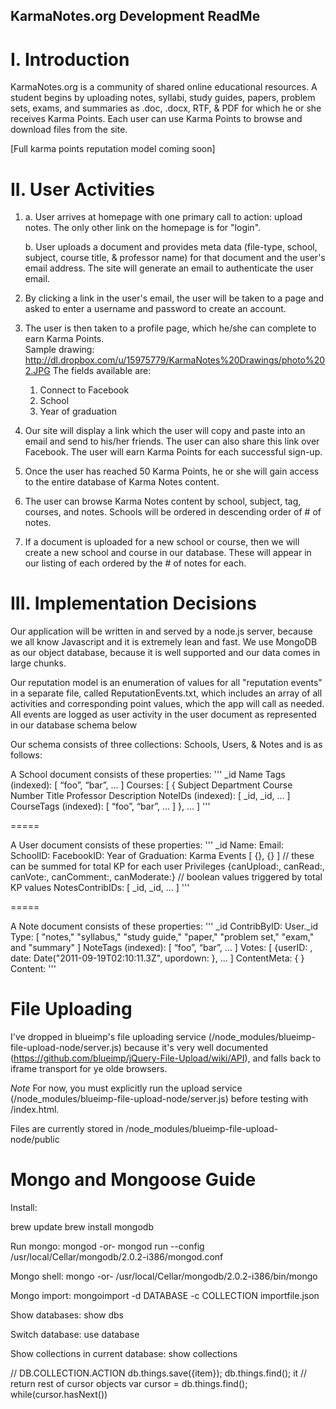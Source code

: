 KarmaNotes.org Development ReadMe
---------------------------------

I. Introduction
===============

KarmaNotes.org is a community of shared online educational resources.  A student begins by uploading notes, syllabi, study guides, papers, problem sets, exams, and summaries as .doc, .docx, RTF, & PDF for which he or she receives Karma Points.  Each user can use Karma Points to browse and download files from the site.  

  [Full karma points reputation model coming soon]

II. User Activities
===================

1.  a. User arrives at homepage with one primary call to action: upload notes.  The only other link on the homepage is for "login".

    b. User uploads a document and provides meta data (file-type, school, subject, course title, & professor name) for that document and the user's email address.  The site will generate an email to authenticate the user email.

2. By clicking a link in the user's email, the user will be taken to a page and asked to enter a username and password to create an account.

3. The user is then taken to a profile page, which he/she can complete to earn Karma Points.  
Sample drawing: http://dl.dropbox.com/u/15975779/KarmaNotes%20Drawings/photo%202.JPG
The fields available are:
	1. Connect to Facebook
	2. School
	3. Year of graduation

4. Our site will display a link which the user will copy and paste into an email and send to his/her friends.  The user can also share this link over Facebook.  The user will earn Karma Points for each successful sign-up.

5. Once the user has reached 50 Karma Points, he or she will gain access to the entire database of Karma Notes content.

6. The user can browse Karma Notes content by school, subject, tag, courses, and notes.  Schools will be ordered in descending order of # of notes.

7. If a document is uploaded for a new school or course, then we will create a new school and course in our database.  These will appear in our listing of each ordered by the # of notes for each.


III. Implementation Decisions
=============================

Our application will be written in and served by a node.js server, because we all know Javascript  and it is extremely lean and fast.  We use MongoDB as our object database, because it is well supported and our data comes in large chunks.

Our reputation model is an enumeration of values for all "reputation events" in a separate file, called ReputationEvents.txt, which includes an array of all activities and corresponding point values, which the app will call as needed.  All events are logged as user activity in the user document as represented in our database schema below

Our schema consists of three collections: Schools, Users, & Notes and is as follows:

 A School document consists of these properties:
'''
    _id
    Name
    Tags (indexed): [ “foo”, “bar”, … ]
    Courses: [ {
      Subject
      Department
      Course Number
      Title
      Professor
      Description
      NoteIDs (indexed): [ _id, _id, … ]
      CourseTags (indexed): [ “foo”, “bar”, … ]
    }, … ]
'''

=====

  A User document consists of these properties:
 '''
    _id
    Name:
    Email:
    SchoolID: 
    FacebookID:
    Year of Graduation:
    Karma Events [ {}, {} ]  	//   these can be summed for total KP for each user
    Privileges {canUpload:, canRead:, canVote:, canComment:, canModerate:}   //  boolean values triggered by total KP values
    NotesContribIDs:  [ _id, _id, … ]
'''

=====

  A Note document consists of these properties:
 '''
    _id
    ContribByID: User._id
    Type: [ "notes," "syllabus," "study guide," "paper," "problem set," "exam," and "summary" ]
    NoteTags (indexed): [ “foo”, “bar”, … ]
    Votes: [ {userID: , date: Date("2011-09-19T02:10:11.3Z", upordown: }, … ]
    ContentMeta: { <from Word metadata> }
    Content: 
'''



File Uploading
==============

I've dropped in blueimp's file uploading service (/node_modules/blueimp-file-upload-node/server.js) because it's very well documented (https://github.com/blueimp/jQuery-File-Upload/wiki/API), and falls back to iframe transport for ye olde browsers. 

*Note* For now, you must explicitly run the upload service (/node_modules/blueimp-file-upload-node/server.js) before testing with /index.html.

Files are currently stored in /node_modules/blueimp-file-upload-node/public

Mongo and Mongoose Guide
========================
Install:

brew update
brew install mongodb

Run mongo:
mongod
-or-
mongod run --config /usr/local/Cellar/mongodb/2.0.2-i386/mongod.conf

Mongo shell:
mongo
-or-
/usr/local/Cellar/mongodb/2.0.2-i386/bin/mongo

Mongo import:
mongoimport -d DATABASE -c COLLECTION importfile.json
  
Show databases:
show dbs

Switch database:
use database

Show collections in current database:
show collections

// DB.COLLECTION.ACTION
db.things.save({item});
db.things.find();
it    // return rest of cursor objects
var cursor = db.things.find();
while(cursor.hasNext())
  


